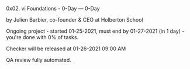0x02. vi
 Foundations - 0-Day ― 0-Day

 by Julien Barbier, co-founder & CEO at Holberton School

 Ongoing project - started 01-25-2021, must end by 01-27-2021 (in 1 day) - you're done with 0% of tasks.

 Checker will be released at 01-26-2021 09:00 AM

 QA review fully automated.
